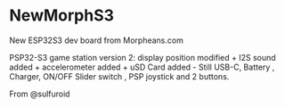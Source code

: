 # NewMorphS3
New ESP32S3 dev board from Morpheans.com 

PSP32-S3 game station version 2:  display position modified + I2S sound added + accelerometer added + uSD Card added - Still USB-C, Battery , Charger, ON/OFF Slider switch , PSP joystick and 2 buttons. 

From @sulfuroid
